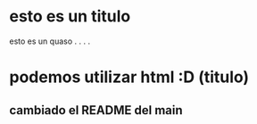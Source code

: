 # esto es un titulo
esto es un quaso
.
.
.
.
<h1>podemos utilizar html :D (titulo) </h1>
<h2>cambiado el README del main</h2>
